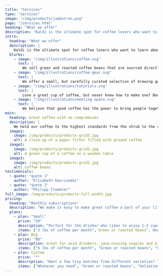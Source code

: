 ```yaml
---
title: "Services"
type: "services"
image: "/img/products/jumbotron.png"
page: "/services.html"
heading: "What we offer"
description: "Kaldi is the ultimate spot for coffee lovers who want to learn about their java’s origin and support the farmers that grew it. We take coffee production, roasting and brewing seriously and we’re glad to pass that knowledge to anyone."
intro:
  heading: "What we offer"
  description: |
    Kaldi is the ultimate spot for coffee lovers who want to learn about their java’s origin and support the farmers that grew it. We take coffee production, roasting and brewing seriously and we’re glad to pass that knowledge to anyone.
  blurbs:
    - image: "/img/illustrations/coffee.svg"
      text: |
        We sell green and roasted coffee beans that are sourced directly from independent farmers and farm cooperatives. We’re proud to offer a variety of coffee beans grown with great care for the environment and local communities. Check our post or contact us directly for current availability.
    - image: "/img/illustrations/coffee-gear.svg"
      text: |
        We offer a small, but carefully curated selection of brewing gear and tools for every taste and experience level. No matter if you roast your own beans or just bought your first french press, you’ll find a gadget to fall in love with in our shop.
    - image: "/img/illustrations/tutorials.svg"
      text: |
        Love a great cup of coffee, but never knew how to make one? Bought a fancy new Chemex but have no clue how to use it? Don't worry, we’re here to help. You can schedule a custom 1-on-1 consultation with our baristas to learn anything you want to know about coffee roasting and brewing. Email us or call the store for details.
    - image: "/img/illustrations/meeting-space.svg"
      text: |
        We believe that good coffee has the power to bring people together. That’s why we decided to turn a corner of our shop into a cozy meeting space where you can hang out with fellow coffee lovers and learn about coffee making techniques. All of the artwork on display there is for sale. The full price you pay goes to the artist.
main:
  heading: Great coffee with no compromises
  description: |
    We hold our coffee to the highest standards from the shrub to the cup. That’s why we’re meticulous and transparent about each step of the coffee’s journey. We personally visit each farm to make sure the conditions are optimal for the plants, farmers and the local environment.
  image1:
    image: /img/products/products-grid3.jpg
    alt: A close-up of a paper filter filled with ground coffee
  image2:
    image: /img/products/products-grid2.jpg
    alt: A green cup of a coffee on a wooden table
  image3:
    image: /img/products/products-grid1.jpg
    alt: Coffee beans
testimonials:
  - quote: "quote 1"
    author: "Elisabeth Kaurismäki"
  - quote: "quote 2"
    author: "Philipp Trommler"
full_image: /img/products/products-full-width.jpg
pricing:
  heading: "Monthly subscriptions"
  description: "We make it easy to make great coffee a part of your life. Choose one of our monthly subscription plans to receive great coffee at your doorstep each month. Contact us about more details and payment info."
  plans:
    - plan: "Small"
      price: "50"
      description: "Perfect for the drinker who likes to enjoy 1-2 cups per day."
      items: ["3 lbs of coffee per month", Green or roasted beans", One or two varieties of beans"]
    - plan: Big
      price: "80"
      description: Great for avid drinkers, java-nsoving couples and bigger crowds
      items: ["6 lbs of coffee per month", "Green or roasted beans", "Up to 4 different varieties of beans"]
    - plan: Custom
      price: "?"
      description: "Want a few tiny batches from different varieties? Try our custom plan"
      items: ["Whatever you need", "Green or roasted beans", "Unlimited varieties"]
---
```

